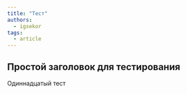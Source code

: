```yaml
---
title: "Тест"
authors:
  - igsekor
tags:
  - article
---
```

## Простой заголовок для тестирования

Одиннадцатый тест
